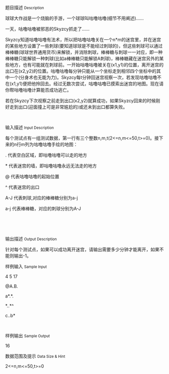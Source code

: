 <div class="panel panel-default">
<div class="area-title">
<span>
题目描述
<small>Description</small>
</span></div>
<div class="panel-body">

<p style="">球球大作战是一个烧脑的手游，一个球球叫咕噜咕噜(细节不用阐述)……</p><p style="">一天，咕噜咕噜被邪恶的Skyzcy抓走了……</p><p style="">Skyzcy知道咕噜咕噜有法术，所以把咕噜咕噜关在一个n*m的迷宫里，并在迷宫的某些地方设置了一些刺球(要知道球球是不能经过刺球的)，但这些刺球可以通过棒棒糖(球球世界通用货币)来解锁，并消除刺球，棒棒糖与刺球一一对应，即一种棒棒糖只能解锁一种刺球(比如a棒棒糖只能解锁A刺球)，棒棒糖藏在迷宫另外的某些地方，也有可能就在刺球前。一开始咕噜咕噜被关在(x1,y1)的位置，离开迷宫的出口在(x2,y2)的位置。咕噜咕噜每分钟只能从一个坐标走到相邻四个坐标中的其中一个(分身术也无能为力)。Skyzcy每t分钟回迷宫视察一次，若发现咕噜咕噜不在(x1,y1)便把他拎回去。经过无数次尝试，咕噜咕噜已摸索出迷宫的地图。现在请你帮咕噜咕噜计算能否成功逃亡。</p><p style="">若在Skyzcy下次视察之前走到出口(x2,y2)就算成功，如果Skyzcy回来的时候刚好走到出口(迎面撞上可是非常尴尬的)或还未到出口都算失败。 </p><p><br style=""></p>

</div>
</div>

<div class="panel panel-default">
<div class="area-title">
<span>
输入描述
<small>Input Description</small>
</span></div>
<div class="panel-body">
<p>每个测试点有一组测试数据，第一行有三个整数n,m,t(2&lt;=n,m&lt;=50,t&gt;=0)。接下来的n行m列为咕噜咕噜手绘的地图： </p><p>. 代表空白区域，即咕噜咕噜可以走的地方 </p><p>* 代表迷宫的墙，即咕噜咕噜永远无法走的地方 </p><p>@ 代表咕噜咕噜的起始位置 </p><p>^ 代表迷宫的出口 </p><p>A-J 代表刺球,对应的棒棒糖分别为a-j </p><p>a-j 代表棒棒糖，对应的刺球分别为A-J </p><p><br></p><p><br></p>

</div>
</div>
<div  class="panel panel-default">
<div class="area-title">
<span>
输出描述
<small>Output Description</small>
</span></div>
<div class="panel-body">

<p>针对每个测试点，如果可以成功离开迷宫，请输出需要多少分钟才能离开，如果不能则输出-1。&nbsp;</p>

</div>
</div>


<div class="panel panel-default">
<div class="area-title">
<span>
样例输入
<small>Sample Input</small>
</span></div>
<div class="panel-body">
<p>4 5 17</p><p>@A.B.</p><p>a*.*.</p><p>*..*^</p><p>c..b*</p><p><br></p>

</div>
</div>

<div class="panel panel-default">
<div class="area-title">
<span>
样例输出
<small>Sample Output</small>
</span></div>
<div class="panel-body">
<p style="">16</p>

</div>
</div>

<div class="panel panel-default">
<div class="area-title">
<span>
数据范围及提示
<small>Data Size & Hint</small>
</span></div>
<div class="panel-body">
<p>2&lt;=n,m&lt;=50,t&gt;=0</p>
</div>
</div>